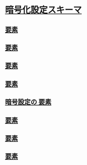 # [暗号化設定スキーマ](index.md)
## [<cryptoClasses> 要素](cryptoclasses-element.md)
## [<cryptoClass> 要素](cryptoclass-element.md)
## [<cryptographySettings> 要素](cryptographysettings-element.md)
## [<cryptoNameMapping> 要素](cryptonamemapping-element.md)
## [暗号設定の <mscorlib> 要素](mscorlib-element-for-cryptography-settings.md)
## [<nameEntry> 要素](nameentry-element.md)
## [<oidEntry> 要素](oidentry-element.md)
## [<oidMap> 要素](oidmap-element.md)
